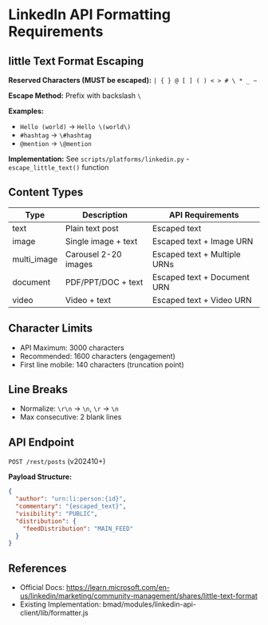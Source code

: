 # LinkedIn API Formatting Requirements

## little Text Format Escaping

**Reserved Characters (MUST be escaped):**
`| { } @ [ ] ( ) < > # \ * _ ~`

**Escape Method:** Prefix with backslash `\`

**Examples:**
- `Hello (world)` → `Hello \(world\)`
- `#hashtag` → `\#hashtag`
- `@mention` → `\@mention`

**Implementation:**
See `scripts/platforms/linkedin.py` - `escape_little_text()` function

## Content Types

| Type | Description | API Requirements |
|------|-------------|------------------|
| text | Plain text post | Escaped text |
| image | Single image + text | Escaped text + Image URN |
| multi_image | Carousel 2-20 images | Escaped text + Multiple URNs |
| document | PDF/PPT/DOC + text | Escaped text + Document URN |
| video | Video + text | Escaped text + Video URN |

## Character Limits

- API Maximum: 3000 characters
- Recommended: 1600 characters (engagement)
- First line mobile: 140 characters (truncation point)

## Line Breaks

- Normalize: `\r\n` → `\n`, `\r` → `\n`
- Max consecutive: 2 blank lines

## API Endpoint

`POST /rest/posts` (v202410+)

**Payload Structure:**
```json
{
  "author": "urn:li:person:{id}",
  "commentary": "{escaped_text}",
  "visibility": "PUBLIC",
  "distribution": {
    "feedDistribution": "MAIN_FEED"
  }
}
```

## References

- Official Docs: https://learn.microsoft.com/en-us/linkedin/marketing/community-management/shares/little-text-format
- Existing Implementation: bmad/modules/linkedin-api-client/lib/formatter.js

